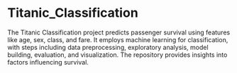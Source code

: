 # Titanic_Classification
The Titanic Classification project predicts passenger survival using features like age, sex, class, and fare. It employs machine learning for classification, with steps including data preprocessing, exploratory analysis, model building, evaluation, and visualization. The repository provides insights into factors influencing survival.

